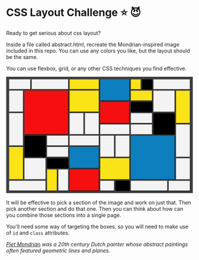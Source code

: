 # CSS Layout Challenge ⭐ 😈

Ready to get serious about css layout? 

Inside a file called abstract.html, recreate the Mondrian-inspired image included in this repo. You can use any colors you like, but the layout should be the same.

You can use flexbox, grid, or any other CSS techniques you find effective.

![Mondrian](mondrian-inspired.jpg)

It will be effective to pick a section of the image and work on just that. Then pick another section and do that one. Then you can think about how can you combine those sections into a single page.

You'll need some way of targeting the boxes, so you will need to make use of `id` and `class` attributes.


_[Piet Mondrian](https://en.wikipedia.org/wiki/Piet_Mondrian) was a 20th century Dutch painter whose abstract paintings often featured geometric lines and planes._
